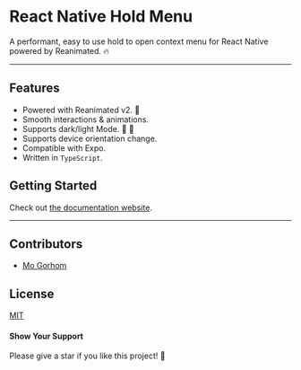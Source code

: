 # React Native Hold Menu

A performant, easy to use hold to open context menu for React Native powered by Reanimated. 🔥

---

## Features

- Powered with Reanimated v2. 🚀
- Smooth interactions & animations.
- Supports dark/light Mode. 🌚 🌝
- Supports device orientation change.
- Compatible with Expo.
- Written in `TypeScript`.

## Getting Started

Check out [the documentation website](https://enesozturk.github.io/react-native-hold-menu).

---

## Contributors

- [Mo Gorhom](https://gorhom.dev/)

## License

[MIT](./LICENSE)

#### Show Your Support

Please give a star if you like this project! 🤩
